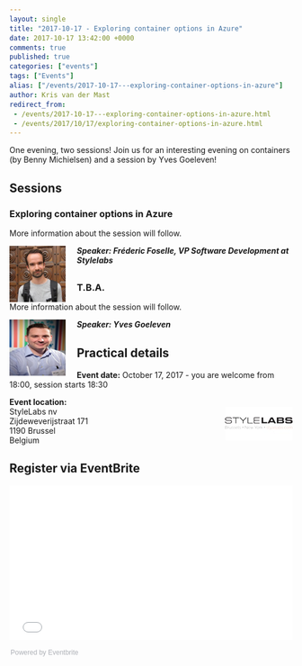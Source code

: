 ```yaml
---
layout: single
title: "2017-10-17 - Exploring container options in Azure"
date: 2017-10-17 13:42:00 +0000
comments: true
published: true
categories: ["events"]
tags: ["Events"]
alias: ["/events/2017-10-17---exploring-container-options-in-azure"]
author: Kris van der Mast
redirect_from:
 - /events/2017-10-17---exploring-container-options-in-azure.html
 - /events/2017/10/17/exploring-container-options-in-azure.html
---
```


One evening, two sessions! Join us for an interesting evening on containers (by Benny Michielsen) and a session by Yves Goeleven!

## Sessions

### Exploring container options in Azure

More information about the session will follow.

<p style="margin-bottom: 30px;"><em><img src="/assets/media/speakers/benny-michielsen.jpg" alt="" align="left" width="100" height="100" style="margin-right: 20px;"> <em><strong>Speaker: Fréderic Foselle, VP Software Development at Stylelabs</strong>&nbsp;</em></em></p>  

### T.B.A.

More information about the session will follow.

<p style="margin-bottom: 30px;"><em><img src="/assets/media/speakers/yves-goeleven.jpg" alt="" align="left" width="100" height="100" style="margin-right: 20px;"> <em><strong>Speaker: Yves Goeleven</strong>&nbsp;</em></em></p>  

## Practical details

**Event date:** October 17, 2017 - you are welcome from 18:00, session starts 18:30

**Event location:**<br />
<img width="120" height="60" align="right" alt="" src="/assets/media/sponsors/logo-stylelabs.jpg">
StyleLabs nv<br />
Zijdeweverijstraat 171<br />
1190 Brussel<br />
Belgium

## Register via EventBrite
<div style="width:100%; text-align:left;"><iframe src="//eventbrite.com/tickets-external?eid=38408968258&ref=etckt" frameborder="0" height="275" width="100%" vspace="0" hspace="0" marginheight="5" marginwidth="5" scrolling="auto" allowtransparency="true"></iframe><div style="font-family:Helvetica, Arial; font-size:12px; padding:10px 0 5px; margin:2px; width:100%; text-align:left;" ><a class="powered-by-eb" style="color: #ADB0B6; text-decoration: none;" target="_blank" href="http://www.eventbrite.com/">Powered by Eventbrite</a></div></div>
